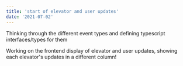 ```yaml
---
title: 'start of elevator and user updates'
date: '2021-07-02'
---
```


Thinking through the different event types and defining typescript interfaces/types for them

Working on the frontend display of elevator and user updates, showing each elevator's updates in a different column!

